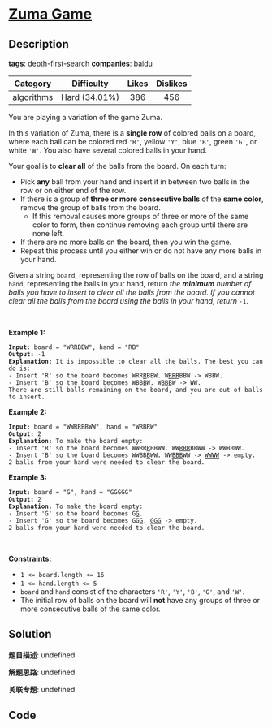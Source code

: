 # [Zuma Game](https://leetcode.com/problems/zuma-game/description/)

## Description

**tags**: depth-first-search
**companies**: baidu

|  Category  |  Difficulty   | Likes | Dislikes |
| :--------: | :-----------: | :---: | :------: |
| algorithms | Hard (34.01%) |  386  |   456    |

<p>You are playing a variation of the game Zuma.</p>

<p>In this variation of Zuma, there is a <strong>single row</strong> of colored balls on a board, where each ball can be colored red <code>&#39;R&#39;</code>, yellow <code>&#39;Y&#39;</code>, blue <code>&#39;B&#39;</code>, green <code>&#39;G&#39;</code>, or white <code>&#39;W&#39;</code>. You also have several colored balls in your hand.</p>

<p>Your goal is to <strong>clear all</strong> of the balls from the board. On each turn:</p>

<ul>
  <li>Pick <strong>any</strong> ball from your hand and insert it in between two balls in the row or on either end of the row.</li>
  <li>If there is a group of <strong>three or more consecutive balls</strong> of the <strong>same color</strong>, remove the group of balls from the board.
  <ul>
    <li>If this removal causes more groups of three or more of the same color to form, then continue removing each group until there are none left.</li>
  </ul>
  </li>
  <li>If there are no more balls on the board, then you win the game.</li>
  <li>Repeat this process until you either win or do not have any more balls in your hand.</li>
</ul>

<p>Given a string <code>board</code>, representing the row of balls on the board, and a string <code>hand</code>, representing the balls in your hand, return <em>the <strong>minimum</strong> number of balls you have to insert to clear all the balls from the board. If you cannot clear all the balls from the board using the balls in your hand, return </em><code>-1</code>.</p>

<p>&nbsp;</p>
<p><strong class="example">Example 1:</strong></p>

<pre><code><strong>Input:</strong> board = &quot;WRRBBW&quot;, hand = &quot;RB&quot;
<strong>Output:</strong> -1
<strong>Explanation:</strong> It is impossible to clear all the balls. The best you can do is:
- Insert &#39;R&#39; so the board becomes WRR<u>R</u>BBW. W<u>RRR</u>BBW -&gt; WBBW.
- Insert &#39;B&#39; so the board becomes WBB<u>B</u>W. W<u>BBB</u>W -&gt; WW.
There are still balls remaining on the board, and you are out of balls to insert.</code></pre>

<p><strong class="example">Example 2:</strong></p>

<pre><code><strong>Input:</strong> board = &quot;WWRRBBWW&quot;, hand = &quot;WRBRW&quot;
<strong>Output:</strong> 2
<strong>Explanation:</strong> To make the board empty:
- Insert &#39;R&#39; so the board becomes WWRR<u>R</u>BBWW. WW<u>RRR</u>BBWW -&gt; WWBBWW.
- Insert &#39;B&#39; so the board becomes WWBB<u>B</u>WW. WW<u>BBB</u>WW -&gt; <u>WWWW</u> -&gt; empty.
2 balls from your hand were needed to clear the board.</code></pre>

<p><strong class="example">Example 3:</strong></p>

<pre><code><strong>Input:</strong> board = &quot;G&quot;, hand = &quot;GGGGG&quot;
<strong>Output:</strong> 2
<strong>Explanation:</strong> To make the board empty:
- Insert &#39;G&#39; so the board becomes G<u>G</u>.
- Insert &#39;G&#39; so the board becomes GG<u>G</u>. <u>GGG</u> -&gt; empty.
2 balls from your hand were needed to clear the board.</code></pre>

<p>&nbsp;</p>
<p><strong>Constraints:</strong></p>

<ul>
  <li><code>1 &lt;= board.length &lt;= 16</code></li>
  <li><code>1 &lt;= hand.length &lt;= 5</code></li>
  <li><code>board</code> and <code>hand</code> consist of the characters <code>&#39;R&#39;</code>, <code>&#39;Y&#39;</code>, <code>&#39;B&#39;</code>, <code>&#39;G&#39;</code>, and <code>&#39;W&#39;</code>.</li>
  <li>The initial row of balls on the board will <strong>not</strong> have any groups of three or more consecutive balls of the same color.</li>
</ul>



## Solution

**题目描述**: undefined

**解题思路**: undefined

**关联专题**: undefined

## Code
